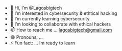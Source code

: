 - 👋 Hi, I’m @Lagosbigtech
- 👀 I’m interested in cybersecurity & ethtical hacking 
- 🌱 I’m currently learning cybersecurity
- 💞️ I’m looking to collaborate with ethical hackers 
- 📫 How to reach me ... lagosbigtech@gmail.com
- 😄 Pronouns: ...
- ⚡ Fun fact: ... Im ready to learn 

<!---
Lagosbigtech/Lagosbigtech is a ✨ special ✨ repository because its `README.md` (this file) appears on your GitHub profile.
You can click the Preview link to take a look at your changes.
--->
